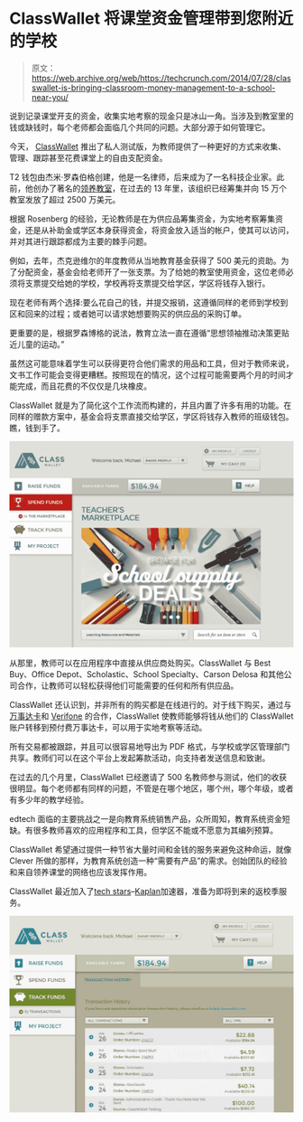 # ClassWallet 将课堂资金管理带到您附近的学校 

> 原文：<https://web.archive.org/web/https://techcrunch.com/2014/07/28/classwallet-is-bringing-classroom-money-management-to-a-school-near-you/>

说到记录课堂开支的资金，收集实地考察的现金只是冰山一角。当涉及到教室里的钱或缺钱时，每个老师都会面临几个共同的问题。大部分源于如何管理它。

今天， [ClassWallet](https://web.archive.org/web/20230131005836/https://www.classwallet.com/) 推出了私人测试版，为教师提供了一种更好的方式来收集、管理、跟踪甚至花费课堂上的自由支配资金。

T2 钱包由杰米·罗森伯格创建，他是一名律师，后来成为了一名科技企业家。此前，他创办了著名的[领养教室](https://web.archive.org/web/20230131005836/http://www.adoptaclassroom.org/)，在过去的 13 年里，该组织已经筹集并向 15 万个教室发放了超过 2500 万美元。

根据 Rosenberg 的经验，无论教师是在为供应品筹集资金，为实地考察筹集资金，还是从补助金或学区本身获得资金，将资金放入适当的帐户，使其可以访问，并对其进行跟踪都成为主要的棘手问题。

例如，去年，杰克逊维尔的年度教师从当地教育基金获得了 500 美元的资助。为了分配资金，基金会给老师开了一张支票。为了给她的教室使用资金，这位老师必须将支票提交给她的学校，学校再将支票提交给学区，学区将钱存入银行。

现在老师有两个选择:要么花自己的钱，并提交报销，这遵循同样的老师到学校到区和回来的过程；或者她可以请求她想要购买的供应品的采购订单。

更重要的是，根据罗森博格的说法，教育立法一直在遵循“思想领袖推动决策更贴近儿童的运动。”

虽然这可能意味着学生可以获得更符合他们需求的用品和工具，但对于教师来说，文书工作可能会变得更糟糕。按照现在的情况，这个过程可能需要两个月的时间才能完成，而且花费的不仅仅是几块橡皮。

ClassWallet 就是为了简化这个工作流而构建的，并且内置了许多有用的功能。在同样的赠款方案中，基金会将支票直接交给学区，学区将钱存入教师的班级钱包。瞧，钱到手了。

[![Teacher Marketplace - Learning Resources and Materials Category](img/707185a1343fd6b6144417a689e61ed7.png)](https://web.archive.org/web/20230131005836/https://techcrunch.com/2014/07/28/classwallet-is-bringing-classroom-money-management-to-a-school-near-you/teacher-marketplace-learning-resources-and-materials-category/)

从那里，教师可以在应用程序中直接从供应商处购买。ClassWallet 与 Best Buy、Office Depot、Scholastic、School Specialty、Carson Delosa 和其他公司合作，让教师可以轻松获得他们可能需要的任何和所有供应品。

ClassWallet 还认识到，并非所有的购买都是在线进行的。对于线下购买，通过与[万事达卡](https://web.archive.org/web/20230131005836/http://www.crunchbase.com/organization/mastercard)和 [Verifone](https://web.archive.org/web/20230131005836/http://www.crunchbase.com/organization/verifone) 的合作，ClassWallet 使教师能够将钱从他们的 ClassWallet 账户转移到预付费万事达卡，可以用于实地考察等活动。

所有交易都被跟踪，并且可以很容易地导出为 PDF 格式，与学校或学区管理部门共享。教师们可以在这个平台上发起筹款活动，向支持者发送信息和致谢。

在过去的几个月里，ClassWallet 已经邀请了 500 名教师参与测试，他们的收获很明显。每个老师都有同样的问题，不管是在哪个地区，哪个州，哪个年级，或者有多少年的教学经验。

edtech 面临的主要挑战之一是向教育系统销售产品，众所周知，教育系统资金短缺。有很多教师喜欢的应用程序和工具，但学区不能或不愿意为其编列预算。

ClassWallet 希望通过提供一种节省大量时间和金钱的服务来避免这种命运，就像 Clever 所做的那样，为教育系统创造一种“需要有产品”的需求。创始团队的经验和来自领养课堂的网络也应该发挥作用。

ClassWallet 最近加入了[tech stars](https://web.archive.org/web/20230131005836/http://www.crunchbase.com/organization/techstars)–[Kaplan](https://web.archive.org/web/20230131005836/http://www.crunchbase.com/organization/kaplan-edtech-accelerator)加速器，准备为即将到来的返校季服务。

![Teacher Track Funds Page](img/2c7e982f2e91f1b0085e31069754f42e.png)